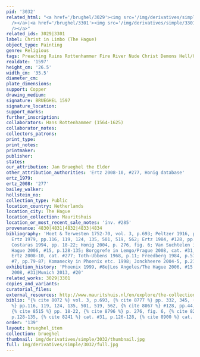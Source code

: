 ```yaml
---
pid: '3032'
related_html: "<a href='/brughel/3029'><img src='/img/derivatives/simple/3029/thumbnail.jpg'
  /></a>|<a href='/brughel/3301'><img src='/img/derivatives/simple/3301/thumbnail.jpg'
  /></a>"
related_ids: 3029|3301
label: Christ in Limbo (The Hague)
object_type: Painting
genre: Religious
tags: Preaching Ruins Rottenhammer Fire River Nude Christ Demons Hell/Underworld New_Testament
realdate: '1597'
height_cm: '26.5'
width_cm: '35.5'
diameter_cm: 
plate_dimensions: 
support: Copper
drawing_medium: 
signature: BRUEGHEL 1597
signature_location: 
support_marks: 
further_inscription: 
collaborators: Hans Rottenhammer (1564-1625)
collaborator_notes: 
collectors_patrons: 
print_type: 
print_notes: 
printmaker: 
publisher: 
states: 
our_attribution: Jan Brueghel the Elder
other_attribution_authorities: 'Ertz 2008-10, #277, Honig database'
ertz_1979: 
ertz_2008: '277'
bailey_walker: 
hollstein_no: 
collection_type: Public
location_country: Netherlands
location_city: The Hague
location_collection: Mauritshuis
location_or_most_recent_sale_notes: 'inv. #285'
provenance: 4830|4831|4832|4833|4834
bibliography: 'Hoet & Terwesten 1752-70, vol. 3, p.693; Peltzer 1916, pp. 332, 345;
  Ertz 1979, pp.116, 119, 124, 135, 501, 519, 562; Ertz 1984, #128, pp.44, 65, 301-2;
  Costaras 1994, pp. 18-22; Honig 2004, p. 276, fig. 6; Van Suchtelen in Los Angeles/The
  Hague 2006, #15, p.128-135; Borggrefe in Lemgo/Prague 2008, cat. #31, p.126-128;
  Ertz 2008-10, cat. #277; Toth-Ubbens 1968, p.11; Freedberg 1984, p.576; Broos 1993,
  #7, pp.79-87; Komanecky in Phoenix etc. 1998; Jonckheere 2004-5, p.215'
exhibition_history: 'Phoenix 1999, #8e|Los Angeles/The Hague 2006, #15|Lemgo/Prague
  2008, #31|Munich 2013, #20'
related_works: 3029|3301
copies_and_variants: 
curatorial_files: 
external_resources: http://www.mauritshuis.nl/en/explore/the-collection/artworks/christs-descent-into-limbo-285/
biblio: "{% cite 8072 %} vol. 3, p.693, {% cite 8777 %} pp. 332, 345, {% cite 9004
  %} pp.116, 119, 124, 135, 501, 519, 562, {% cite 8067 %} #128, pp.44, 65, 301-2,
  {% cite 8515 %} pp. 18-22, {% cite 8796 %} p. 276, fig. 6, {% cite 8240 %} #15,
  p.128-135, {% cite 8241 %} cat. #31, p.126-128, {% cite 8900 %} cat. #277"
order: '139'
layout: brueghel_item
collection: brueghel
thumbnail: img/derivatives/simple/3032/thumbnail.jpg
full: img/derivatives/simple/3032/full.jpg
---
```

